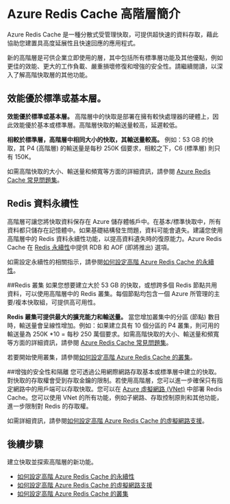 <properties 
	pageTitle="Azure Redis Cache 高階層簡介" 
	description="了解如何建立和管理高階層 Azure Redis Cache 執行個體的 Redis 永續性、Redis 叢集和 VNET 支援" 
	services="redis-cache" 
	documentationCenter="" 
	authors="steved0x" 
	manager="dwrede" 
	editor=""/>

<tags 
	ms.service="cache" 
	ms.workload="tbd" 
	ms.tgt_pltfrm="cache-redis" 
	ms.devlang="na" 
	ms.topic="article" 
	ms.date="01/09/2016" 
	ms.author="sdanie"/>

# Azure Redis Cache 高階層簡介
Azure Redis Cache 是一種分散式受管理快取，可提供超快速的資料存取，藉此協助您建置具高度延展性且快速回應的應用程式。

新的高階層是可供企業立即使用的層，其中包括所有標準層功能及其他優點，例如更佳的效能、更大的工作負載、嚴重損壞修復和增強的安全性。請繼續閱讀，以深入了解高階快取層的其他功能。

## 效能優於標準或基本層。
**效能優於標準或基本層。** 高階層中的快取是部署在擁有較快處理器的硬體上，因此效能優於基本或標準層。高階層快取的輸送量較高，延遲較低。

**相較於標準層，高階層中相同大小的快取，其輸送量較高。** 例如：53 GB 的快取，其 P4 (高階層) 的輸送量是每秒 250K 個要求，相較之下，C6 (標準層) 則只有 150K。

如需高階快取的大小、輸送量和頻寬等方面的詳細資訊，請參閱 [Azure Redis Cache 常見問題集](cache-faq.md#what-redis-cache-offering-and-size-should-i-use)。

## Redis 資料永續性
高階層可讓您將快取資料保存在 Azure 儲存體帳戶中。在基本/標準快取中，所有資料都只儲存在記憶體中。如果基礎結構發生問題，資料可能會遺失。建議您使用高階層中的 Redis 資料永續性功能，以提高資料遺失時的復原能力。Azure Redis Cache 在 [Redis 永續性](http://redis.io/topics/persistence)中提供 RDB 和 AOF (即將推出) 選項。

如需設定永續性的相關指示，請參閱[如何設定高階 Azure Redis Cache 的永續性](cache-how-to-premium-persistence.md)。

##Redis 叢集
如果您想要建立大於 53 GB 的快取，或想跨多個 Redis 節點共用資料，可以使用高階層中的 Redis 叢集。每個節點均包含一個 Azure 所管理的主要/複本快取組，可提供高可用性。

**Redis 叢集可提供最大的擴充能力和輸送量。** 當您增加叢集中的分區 (節點) 數目時，輸送量會呈線性增加。例如：如果建立具有 10 個分區的 P4 叢集，則可用的輸送量為 250K *10 = 每秒 250 萬個要求。如需高階快取的大小、輸送量和頻寬等方面的詳細資訊，請參閱 [Azure Redis Cache 常見問題集](cache-faq.md#what-redis-cache-offering-and-size-should-i-use)。

若要開始使用叢集，請參閱[如何設定高階 Azure Redis Cache 的叢集](cache-how-to-premium-clustering.md)。

##增強的安全性和隔離
您可透過公用網際網路存取基本或標準層中建立的快取。對快取的存取權會受到存取金鑰的限制。若使用高階層，您可以進一步確保只有指定網路中的用戶端可以存取快取。您可以在 [Azure 虛擬網路 (VNet)](https://azure.microsoft.com/services/virtual-network/) 中部署 Redis Cache。您可以使用 VNet 的所有功能，例如子網路、存取控制原則和其他功能，進一步限制對 Redis 的存取權。

如需詳細資訊，請參閱[如何設定高階 Azure Redis Cache 的虛擬網路支援](cache-how-to-premium-vnet.md)。

## 後續步驟

建立快取並探索高階層的新功能。

-	[如何設定高階 Azure Redis Cache 的永續性](cache-how-to-premium-persistence.md)
-	[如何設定高階 Azure Redis Cache 的虛擬網路支援](cache-how-to-premium-vnet.md)
-	[如何設定高階 Azure Redis Cache 的叢集](cache-how-to-premium-clustering.md)
  

<!---HONumber=AcomDC_0128_2016-->